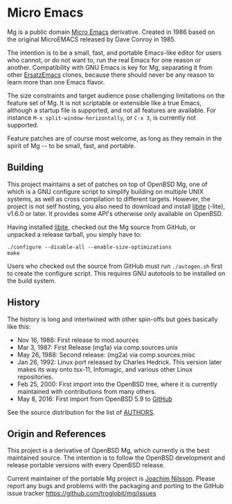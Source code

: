 Micro Emacs
===========

Mg is a public domain [Micro Emacs][] derivative.  Created in 1986 based
on the original MicroEMACS released by Dave Conroy in 1985.

The intention is to be a small, fast, and portable Emacs-like editor for
users who cannot, or do not want to, run the real Emacs for one reason
or another.  Compatibility with GNU Emacs is key for Mg, separating it
from other [ErsatzEmacs][] clones, because there should never be any
reason to learn more than one Emacs flavor.

The size constraints and target audience pose challenging limitations on
the feature set of Mg.  It is not scriptable or extensible like a true
Emacs, although a startup file is supported, and not all features are
available.  For instance `M-x split-window-horizontally`, or `C-x 3`, is
currently not supported.

Feature patches are of course most welcome, as long as they remain in
the spirit of Mg -- to be small, fast, and portable.


Building
--------

This project maintains a set of patches on top of OpenBSD Mg, one of
which is a GNU configure script to simplify building on multiple UNIX
systems, as well as cross compilation to different targets.  However,
the project is not self hosting, you also need to download and install
[libite][] (-lite), v1.6.0 or later.  It provides some API's otherwise
only available on OpenBSD.

Having installed [libite][], checked out the Mg source from GitHub, or
unpacked a release tarball, you simply have to:

    ./configure --disable-all --enable-size-optimizations
    make

Users who checked out the source from GitHub must run `./autogen.sh`
first to create the configure script.  This requires GNU autotools to be
installed on the build system.


History
-------

The history is long and intertwined with other spin-offs but goes
basically like this:

* Nov 16, 1986: First release to mod.sources
* Mar  3, 1987: First Release (mg1a) via comp.sources.unix
* May 26, 1988: Second release: (mg2a) via comp.sources.misc
* Jan 26, 1992: Linux port released by Charles Hedrick. This version
  later makes its way onto tsx-11, Infomagic, and various other Linux
  repositories.
* Feb 25, 2000: First import into the OpenBSD tree, where it is
  currently maintained with contributions from many others.
* May  8, 2016: First import from OpenBSD 5.9 to [GitHub][]

See the source distribution for the list of [AUTHORS][].


Origin and References
---------------------

This project is a derivative of OpenBSD Mg, which currently is the best
maintained source.  The intention is to follow the OpenBSD development
and release portable versions with every OpenBSD release.

Current maintainer of the portable Mg project is [Joachim Nilsson][].
Please report any bugs and problems with the packaging and porting to
the GitHub issue tracker <https://github.com/troglobit/mg/issues>

[Micro Emacs]:     https://www.emacswiki.org/emacs/MicroEmacs
[ErsatzEmacs]:     https://www.emacswiki.org/emacs/ErsatzEmacs
[libite]:          https://github.com/troglobit/libite/releases/tag/v1.6.0
[GitHub]:          https://github.com/troglobit/mg
[AUTHORS]:         https://github.com/troglobit/mg/blob/master/AUTHORS
[Joachim Nilsson]: http://troglobit.com
